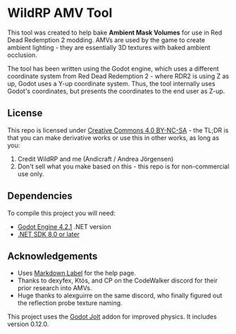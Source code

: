 # WildRP AMV Tool

This tool was created to help bake **Ambient Mask Volumes** for use in Red Dead Redemption 2 modding. AMVs are used 
by the game to create ambient lighting - they are essentially 3D textures with baked ambient occlusion.

The tool has been written using the Godot engine, which uses a different coordinate system from Red Dead Redemption 
2 - where RDR2 is using Z as up, Godot uses a Y-up coordinate system. Thus, the tool internally uses Godot's 
coordinates, but presents the coordinates to the end user as Z-up.

## License

This repo is licensed under [Creative Commons 4.0 BY-NC-SA](https://creativecommons.org/licenses/by-nc/4.0/) - the TL;DR is that you can make derivative works or use this in other works, as long as you:

1. Credit WildRP and me (Andicraft / Andrea Jörgensen)
2. Don't sell what you make based on this - this repo is for non-commercial use only.

## Dependencies

To compile this project you will need:

* [Godot Engine 4.2.1](https://godotengine.org/download/archive/4.2.1-stable/) .NET version
* [.NET SDK 8.0 or later](https://dotnet.microsoft.com/en-us/download)

## Acknowledgements

* Uses [Markdown Label](https://github.com/daenvil/MarkdownLabel/blob/main/addons/markdownlabel/markdownlabel.gd) for the help page.
* Thanks to dexyfex, Któs, and CP on the CodeWalker discord for their prior research into AMVs.
* Huge thanks to alexguirre on the same discord, who finally figured out the reflection probe texture naming.

This project uses the [Godot Jolt](https://github.com/godot-jolt/godot-jolt) addon for improved physics. It includes 
version 0.12.0.

